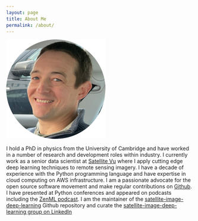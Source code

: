 ```yaml
---
layout: page
title: About Me
permalink: /about/
---
```

![](robin.png)

I hold a PhD in physics from the University of Cambridge and have worked in a number of research and development roles within industry. I currently work as a senior data scientist at [Satellite Vu](https://www.satellitevu.com/) where I apply cutting edge deep learning techniques to remote sensing imagery. I have a decade of experience with the Python programming language and have expertise in cloud computing on AWS infrastructure. I am a passionate advocate for the open source software movement and make regular contributions on [Github](https://github.com/robmarkcole). I have presented at Python conferences and appeared on podcasts including the [ZenML podcast](https://podcast.zenml.io/satellite-vision-robin-cole). I am the maintainer of the [satellite-image-deep-learning](https://github.com/robmarkcole/satellite-image-deep-learning) Github repository and curate the [satellite-image-deep-learning group on LinkedIn](https://www.linkedin.com/groups/12698393/)